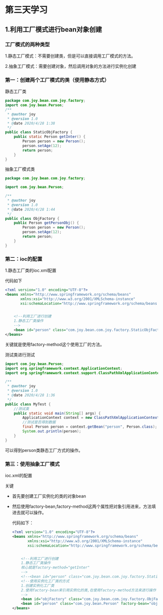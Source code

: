 # 第三天学习

## 1.利用工厂模式进行bean对象创建

### 工厂模式的两种类型

1.静态工厂模式：不需要创建类，但是可以直接调用工厂模式的方法。

2.抽象工厂模式：需要创建对象，然后调用对象的方法进行实例化创建

### 第一：创建两个工厂模式的类（使用静态方式）

静态工厂类

```java
package com.joy.bean.com.joy.factory;
import com.joy.bean.Person;
/**
 * @author joy
 * @version 1.0
 * @date 2020/4/28 1:38
 */
public class StaticObjFactory {
    public static Person getInter() {
        Person person = new Person();
        person.setAge(12);
        return person;
    }
}

```

抽象工厂模式类

```java
package com.joy.bean.com.joy.factory;

import com.joy.bean.Person;

/**
 * @author joy
 * @version 1.0
 * @date 2020/4/28 1:44
 */
public class ObjFactory {
    public Person getPersonObj() {
        Person person = new Person();
        person.setAge(12);
        return person;
    }
}

```

### 第二：ioc的配置

1.静态工厂类的ioc.xml配置

代码如下

```xml
<?xml version="1.0" encoding="UTF-8"?>
<beans xmlns="http://www.springframework.org/schema/beans"
       xmlns:xsi="http://www.w3.org/2001/XMLSchema-instance"
       xsi:schemaLocation="http://www.springframework.org/schema/beans http://www.springframework.org/schema/beans/spring-beans.xsd">


    <!--利用工厂进行创建
    1.静态工厂类操作
    -->
    <bean id="person" class="com.joy.bean.com.joy.factory.StaticObjFactory" factory-method="getInter"></bean>
</beans>
```

关键就是使用factory-method这个使用工厂的方法。

测试类进行测试

```java
import com.joy.bean.Person;
import org.springframework.context.ApplicationContext;
import org.springframework.context.support.ClassPathXmlApplicationContext;

/**
 * @author joy
 * @version 1.0
 * @date 2020/4/28 1:36
 */
public class MyTest {
    //测试类
    public static void main(String[] args) {
        ApplicationContext context = new ClassPathXmlApplicationContext("ioc.xml");
        //测试是否得到数据
        final Person person = context.getBean("person", Person.class);
        System.out.println(person);
    }
}

```

可以得到person类静态工厂方式的操作。

### 第三：使用抽象工厂模式

ioc.xml的配置

关键

- 首先要创建工厂实例化的类的对象bean

- 然后使用factory-bean,factory-method这两个属性把对象引用进来，方法填进去就可以操作。

  代码如下：

  ```xml
  <?xml version="1.0" encoding="UTF-8"?>
  <beans xmlns="http://www.springframework.org/schema/beans"
         xmlns:xsi="http://www.w3.org/2001/XMLSchema-instance"
         xsi:schemaLocation="http://www.springframework.org/schema/beans http://www.springframework.org/schema/beans/spring-beans.xsd">
  
  
      <!--利用工厂进行创建
      1.静态工厂类操作
      核心就是factory-method="getInter"
      -->
      <!--<bean id="person" class="com.joy.bean.com.joy.factory.StaticObjFactory" factory-method="getInter"></bean>-->
      <!--使用实例化工厂类的方式
      1.创建实例化工厂类
      2.使用factory-bean来引用实例化的类,在使用factory-method方法来进行操作
      -->
      <bean id="objFactory" class="com.joy.bean.com.joy.factory.ObjFactory"></bean>
      <bean id="person" class="com.joy.bean.Person" factory-bean="objFactory" factory-method="getPersonObj"></bean>
  </beans>
  ```

  



